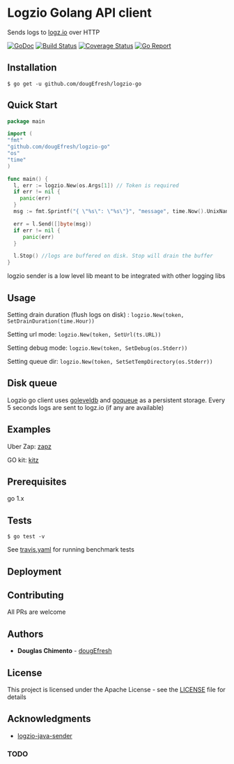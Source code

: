 # Logzio Golang API client

Sends logs to [logz.io](https://logz.io) over HTTP

[![GoDoc][doc-img]][doc] [![Build Status][ci-img]][ci] [![Coverage Status][cov-img]][cov] [![Go Report][report-img]][report]

## Installation
```shell
$ go get -u github.com/dougEfresh/logzio-go
```

## Quick Start

```go
package main

import (
"fmt"
"github.com/dougEfresh/logzio-go"
"os"
"time"
)

func main() {
  l, err := logzio.New(os.Args[1]) // Token is required
  if err != nil {
    panic(err)
  }
  msg := fmt.Sprintf("{ \"%s\": \"%s\"}", "message", time.Now().UnixNano())

  err = l.Send([]byte(msg))
  if err != nil {
     panic(err)
  }

  l.Stop() //logs are buffered on disk. Stop will drain the buffer
}
```


logzio sender is a low level lib meant to be integrated with other logging libs

## Usage

Setting drain duration (flush logs on disk) : `logzio.New(token, SetDrainDuration(time.Hour))`

Setting url mode: `logzio.New(token, SetUrl(ts.URL))`

Setting debug mode: `logzio.New(token, SetDebug(os.Stderr))`

Setting queue dir: `logzio.New(token, SetSetTempDirectory(os.Stderr))`

## Disk queue

Logzio go client uses [goleveldb](https://github.com/syndtr/goleveldb) and [goqueue](github.com/beeker1121/goque) as a persistent storage.
Every 5 seconds logs are sent to logz.io (if any are available)

## Examples

Uber Zap: [zapz](https://github.com/dougefresh/zapz)

GO kit: [kitz](https://github.com/dougefresh/kitz)

## Prerequisites

go 1.x

## Tests

```shell
$ go test -v

```


See [travis.yaml](.travis.yml) for running benchmark tests

## Deployment

## Contributing
 All PRs are welcome

## Authors

* **Douglas Chimento**  - [dougEfresh][me]

## License

This project is licensed under the Apache License - see the [LICENSE](LICENSE) file for details

## Acknowledgments

* [logzio-java-sender](https://github.com/logzio/logzio-java-sender)

### TODO

[doc-img]: https://godoc.org/github.com/dougEfresh/logzio-go?status.svg
[doc]: https://godoc.org/github.com/dougEfresh/logzio-go
[ci-img]: https://travis-ci.org/dougEfresh/logzio-go.svg?branch=master
[ci]: https://travis-ci.org/dougEfresh/logzio-go
[cov-img]: https://codecov.io/gh/dougEfresh/logzio-go/branch/master/graph/badge.svg
[cov]: https://codecov.io/gh/dougEfresh/logzio-go
[glide.lock]: https://github.com/uber-go/zap/blob/master/glide.lock
[zap]: https://github.com/uber-go/zap
[me]: https://github.com/dougEfresh
[report-img]: https://goreportcard.com/badge/github.com/dougEfresh/logzio-go
[report]: https://goreportcard.com/report/github.com/dougEfresh/logzio-go
